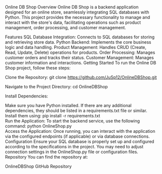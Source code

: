 Online DB Shop
Overview
Online DB Shop is a backend application designed for an online store, seamlessly integrating SQL databases with Python. This project provides the necessary functionality to manage and interact with the store's data, facilitating operations such as product management, order processing, and customer management.

Features
SQL Database Integration: Connects to SQL databases for storing and retrieving store data.
Python Backend: Implements the core business logic and data handling.
Product Management: Handles CRUD (Create, Read, Update, Delete) operations for products.
Order Processing: Manages customer orders and tracks their status.
Customer Management: Manages customer information and interactions.
Getting Started
To run the Online DB Shop project, follow these steps:

Clone the Repository:
git clone https://github.com/JuSp12/OnlineDBShop.git <br>

Navigate to the Project Directory:
cd OnlineDBShop<br>

Install Dependencies:

Make sure you have Python installed. If there are any additional dependencies, they should be listed in a requirements.txt file or similar. Install them using:
pip install -r requirements.txt<br>
Run the Application:
To start the backend service, use the following command:
python OnlineShop.py<br>
Access the Application:
Once running, you can interact with the application via the configured endpoints (if applicable) or via database connections.
<br>
Configuration
Ensure your SQL database is properly set up and configured according to the specifications in the project. You may need to adjust connection settings in the OnlineShop.py file or configuration files.
<br>
Repository
You can find the repository at:

OnlineDBShop GitHub Repository
